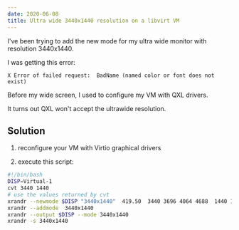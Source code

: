 ```yaml
---
date: 2020-06-08
title: Ultra wide 3440x1440 resolution on a libvirt VM
---
```


I've been trying to add the new mode for my ultra wide monitor with resolution 3440x1440.

I was getting this error:

```
X Error of failed request:  BadName (named color or font does not exist)
```

Before my wide screen, I used to configure my VM with QXL drivers.

It turns out QXL won't accept the ultrawide resolution.

## Solution

1. reconfigure your VM with Virtio graphical drivers

2. execute this script:

```bash
#!/bin/bash
DISP=Virtual-1
cvt 3440 1440
# use the values returned by cvt
xrandr --newmode $DISP "3440x1440"  419.50  3440 3696 4064 4688  1440 1443 1453 1493 -hsync +vsync
xrandr --addmode  3440x1440
xrandr --output $DISP --mode 3440x1440
xrandr -s 3440x1440
```